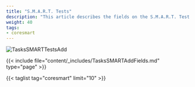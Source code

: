 ```yaml
---
title: "S.M.A.R.T. Tests"
description: "This article describes the fields on the S.M.A.R.T. Test screen on TrueNAS CORE."
weight: 40
tags:
- coresmart
---
```


![TasksSMARTTestsAdd](/images/CORE/12.0/TasksSMARTTestsAdd.png "Add recurring S.M.A.R.T. test")

{{< include file="content/_includes/TasksSMARTAddFields.md" type="page" >}}

{{< taglist tag="coresmart" limit="10" >}}
